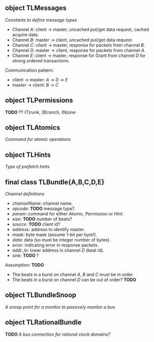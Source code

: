 object TLMessages
-----------------------------
*Constants to define message types*

+ Channel *A*: client -> master, uncached put/get data request, cached acquire data.
+ Channel *B*: master -> client, uncached put/get data request.
+ Channel *C*: client -> master, response for packets from channel *B*.
+ Channel *D*: master -> client, response for packets from channel *A*.
+ Channel *E*: client -> master, response for Grant from channel *D* for strong ordered transactions.

Communication pattern:
+ client -> master: *A* -> *D* -> *E*
+ master -> client: *B* -> *C*

object TLPermissions
-----------------------------
**TODO** ?? (T)runk, (B)ranch, (N)one


object TLAtomics
-----------------------------
*Command for atomic operations*


object TLHints
-----------------------------
*Type of prefetch hints*

final class TLBundle{A,B,C,D,E}
------------------------------
*Channel definitions*
+ *channelName*: channel name.
+ *opcode*: **TODO** message type?.
+ *param*: command for either Atomic, Permission or Hint.
+ *size*: **TODO** number of beats?
+ *source*: **TODO** client id?
+ *address*: address to identify master.
+ *mask*: byte mask (assume 1-bit per byte!).
+ *data*: data (so must be integer number of bytes).
+ *error*: indicating error in response packets.
+ *addr_lo*: lower address in channel *D* (beat id).
+ *sink*: **TODO** ?

Assumption: **TODO**
+ The beats in a burst on channel *A*, *B* and *C* must be in order.
+ The beats in a burst on channel *D* can be out of order? **TODO**

object TLBundleSnoop
------------------------------
*A snoop point for a monitor to passively monitor a bus*

object TLRationalBundle
------------------------------
**TODO** *A bus connection for rational clock domains?*




